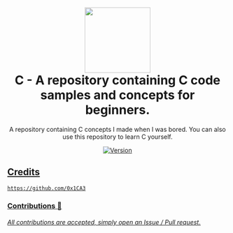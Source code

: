 <h1 align="center">
	<img src="https://cdn.iconscout.com/icon/free/png-256/c-57-1175191.png" width="150px"><br>
    C - A repository containing C code samples and concepts for beginners.
</h1>
<p align="center">
	A repository containing C concepts I made when I was bored. You can also use this repository to learn C yourself.
</p>

<p align="center">
	<a href="https://deno.land" target="_blank">
    	<img src="https://img.shields.io/badge/Version-1.0.0-7DCDE3?style=for-the-badge" alt="Version">
</p>

## Credits
```
https://github.com/0x1CA3
```

### Contributions 🎉
###### All contributions are accepted, simply open an Issue / Pull request.
